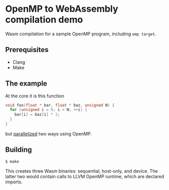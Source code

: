 OpenMP to WebAssembly compilation demo
======================================

Wasm compilation for a sample OpenMP program, including `omp target`.

## Prerequisites

- Clang
- Make

## The example

At the core it is this function

```C
void foo(float * bar, float * baz, unsigned N) {
  for (unsigned i = 0; i < N; ++i) {
    bar[i] = baz[i] * 2;
  }
}
```

but [parallelized](omp-loop.c) two ways using OpenMP.

## Building 

```
$ make
```

This creates three Wasm binaries: sequential, host-only, and device. The latter
two would contain calls to LLVM OpenMP runtime, which are declared imports.
